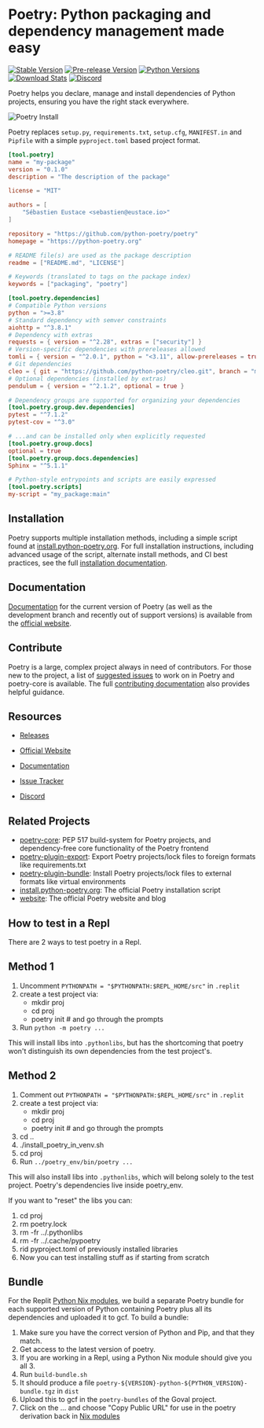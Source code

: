 # Poetry: Python packaging and dependency management made easy

[![Stable Version](https://img.shields.io/pypi/v/poetry?label=stable)][PyPI Releases]
[![Pre-release Version](https://img.shields.io/github/v/release/python-poetry/poetry?label=pre-release&include_prereleases&sort=semver)][PyPI Releases]
[![Python Versions](https://img.shields.io/pypi/pyversions/poetry)][PyPI]
[![Download Stats](https://img.shields.io/pypi/dm/poetry)](https://pypistats.org/packages/poetry)
[![Discord](https://img.shields.io/discord/487711540787675139?logo=discord)][Discord]

Poetry helps you declare, manage and install dependencies of Python projects,
ensuring you have the right stack everywhere.

![Poetry Install](https://raw.githubusercontent.com/python-poetry/poetry/master/assets/install.gif)

Poetry replaces `setup.py`, `requirements.txt`, `setup.cfg`, `MANIFEST.in` and `Pipfile` with a simple `pyproject.toml`
based project format.

```toml
[tool.poetry]
name = "my-package"
version = "0.1.0"
description = "The description of the package"

license = "MIT"

authors = [
    "Sébastien Eustace <sebastien@eustace.io>"
]

repository = "https://github.com/python-poetry/poetry"
homepage = "https://python-poetry.org"

# README file(s) are used as the package description
readme = ["README.md", "LICENSE"]

# Keywords (translated to tags on the package index)
keywords = ["packaging", "poetry"]

[tool.poetry.dependencies]
# Compatible Python versions
python = ">=3.8"
# Standard dependency with semver constraints
aiohttp = "^3.8.1"
# Dependency with extras
requests = { version = "^2.28", extras = ["security"] }
# Version-specific dependencies with prereleases allowed
tomli = { version = "^2.0.1", python = "<3.11", allow-prereleases = true }
# Git dependencies
cleo = { git = "https://github.com/python-poetry/cleo.git", branch = "master" }
# Optional dependencies (installed by extras)
pendulum = { version = "^2.1.2", optional = true }

# Dependency groups are supported for organizing your dependencies
[tool.poetry.group.dev.dependencies]
pytest = "^7.1.2"
pytest-cov = "^3.0"

# ...and can be installed only when explicitly requested
[tool.poetry.group.docs]
optional = true
[tool.poetry.group.docs.dependencies]
Sphinx = "^5.1.1"

# Python-style entrypoints and scripts are easily expressed
[tool.poetry.scripts]
my-script = "my_package:main"
```

## Installation

Poetry supports multiple installation methods, including a simple script found at [install.python-poetry.org]. For full
installation instructions, including advanced usage of the script, alternate install methods, and CI best practices, see
the full [installation documentation].

## Documentation

[Documentation] for the current version of Poetry (as well as the development branch and recently out of support
versions) is available from the [official website].

## Contribute

Poetry is a large, complex project always in need of contributors. For those new to the project, a list of
[suggested issues] to work on in Poetry and poetry-core is available. The full [contributing documentation] also
provides helpful guidance.

## Resources

* [Releases][PyPI Releases]
* [Official Website]
* [Documentation]
* [Issue Tracker]
* [Discord]

  [PyPI]: https://pypi.org/project/poetry/
  [PyPI Releases]: https://pypi.org/project/poetry/#history
  [Official Website]: https://python-poetry.org
  [Documentation]: https://python-poetry.org/docs/
  [Issue Tracker]: https://github.com/python-poetry/poetry/issues
  [Suggested Issues]: https://github.com/python-poetry/poetry/contribute
  [Contributing Documentation]: https://python-poetry.org/docs/contributing
  [Discord]: https://discord.com/invite/awxPgve
  [install.python-poetry.org]: https://install.python-poetry.org
  [Installation Documentation]: https://python-poetry.org/docs/#installation

## Related Projects

* [poetry-core](https://github.com/python-poetry/poetry-core): PEP 517 build-system for Poetry projects, and
dependency-free core functionality of the Poetry frontend
* [poetry-plugin-export](https://github.com/python-poetry/poetry-plugin-export): Export Poetry projects/lock files to
foreign formats like requirements.txt
* [poetry-plugin-bundle](https://github.com/python-poetry/poetry-plugin-bundle): Install Poetry projects/lock files to
external formats like virtual environments
* [install.python-poetry.org](https://github.com/python-poetry/install.python-poetry.org): The official Poetry
installation script
* [website](https://github.com/python-poetry/website): The official Poetry website and blog

## How to test in a Repl

There are 2 ways to test poetry in a Repl.

## Method 1

1. Uncomment `PYTHONPATH = "$PYTHONPATH:$REPL_HOME/src"` in `.replit`
2. create a test project via:
    * mkdir proj
    * cd proj
    * poetry init # and go through the prompts
3. Run `python -m poetry ...`

This will install libs into `.pythonlibs`, but has the shortcoming that poetry won't distinguish its
own dependencies from the test project's.

## Method 2

1. Comment out `PYTHONPATH = "$PYTHONPATH:$REPL_HOME/src"` in `.replit`
2. create a test project via:
    * mkdir proj
    * cd proj
    * poetry init # and go through the prompts
3. cd ..
4. ./install_poetry_in_venv.sh
5. cd proj
6. Run `../poetry_env/bin/poetry ...`

This will also install libs into `.pythonlibs`, which will belong solely to the test project. Poetry's
dependencies live inside poetry_env.

If you want to "reset" the libs you can:

1. cd proj
2. rm poetry.lock
3. rm -fr ../.pythonlibs
4. rm -fr ../.cache/pypoetry
5. rid pyproject.toml of previously installed libraries
6. Now you can test installing stuff as if starting from scratch

## Bundle

For the Replit [Python Nix modules](https://github.com/replit/nixmodules/tree/main/pkgs/modules/python), we build a separate Poetry bundle for each supported version of Python 
containing Poetry plus all its dependencies and uploaded it to gcf. To build a bundle:

1. Make sure you have the correct version of Python and Pip, and that they match.
2. Get access to the latest version of poetry.
3. If you are working in a Repl, using a Python Nix module should give you all 3.
4. Run `build-bundle.sh`
5. It should produce a file `poetry-${VERSION}-python-${PYTHON_VERSION}-bundle.tgz` in `dist`
6. Upload this to gcf in the `poetry-bundles` of the Goval project.
7. Click on the ... and choose "Copy Public URL" for use in the poetry derivation back in
[Nix modules](https://github.com/replit/nixmodules)